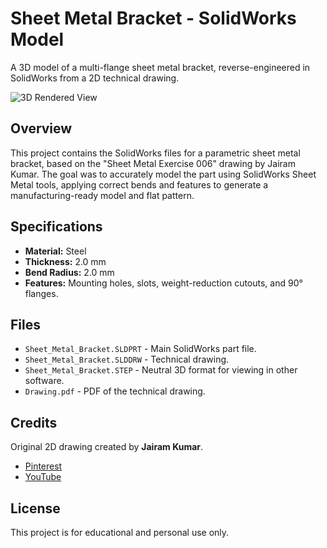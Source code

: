 # Sheet Metal Bracket - SolidWorks Model

A 3D model of a multi-flange sheet metal bracket, reverse-engineered in SolidWorks from a 2D technical drawing.

![3D Rendered View](screenshots/render.png)

## Overview

This project contains the SolidWorks files for a parametric sheet metal bracket, based on the "Sheet Metal Exercise 006" drawing by Jairam Kumar. The goal was to accurately model the part using SolidWorks Sheet Metal tools, applying correct bends and features to generate a manufacturing-ready model and flat pattern.

## Specifications

- **Material:** Steel
- **Thickness:** 2.0 mm
- **Bend Radius:** 2.0 mm
- **Features:** Mounting holes, slots, weight-reduction cutouts, and 90° flanges.

## Files

- `Sheet_Metal_Bracket.SLDPRT` - Main SolidWorks part file.
- `Sheet_Metal_Bracket.SLDDRW` - Technical drawing.
- `Sheet_Metal_Bracket.STEP` - Neutral 3D format for viewing in other software.
- `Drawing.pdf` - PDF of the technical drawing.

## Credits

Original 2D drawing created by **Jairam Kumar**.
- [Pinterest](https://in.pinterest.com/jairamkumar/)
- [YouTube](https://www.youtube.com/user/jairamkumar)

## License

This project is for educational and personal use only.
